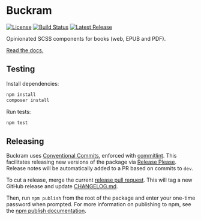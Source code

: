 # Buckram

[![License](https://badgen.net/github/license/pressbooks/buckram)](https://github.com/pressbooks/buckram/blob/production/LICENSE)
[![Build Status](https://badgen.net/github/checks/pressbooks/buckram)](https://github.com/pressbooks/buckram/actions)
[![Latest Release](https://badgen.net/npm/v/buckram)](https://www.npmjs.com/package/buckram)

Opinionated SCSS components for books (web, EPUB and PDF).

[Read the docs.](https://buckram.pressbooks.org/)

## Testing

Install dependencies:

```bash
npm install
composer install
```

Run tests:

```bash
npm test
```

## Releasing

Buckram uses [Conventional Commits](https://www.conventionalcommits.org/en/v1.0.0/), enforced with [commitlint](https://commitlint.js.org/).
This facilitates releasing new versions of the package via [Release Please](https://github.com/googleapis/release-please).
Release notes will be automatically added to a PR based on commits to `dev`.

To cut a release, merge the current [release pull request](https://github.com/google-github-actions/release-please-action#whats-a-release-pr).
This will tag a new GitHub release and update [CHANGELOG.md](CHANGELOG.md).

Then, run `npm publish` from the root of the package and enter your one-time password when prompted. For more
information on publishing to npm, see the [npm publish documentation](https://docs.npmjs.com/cli/publish).
